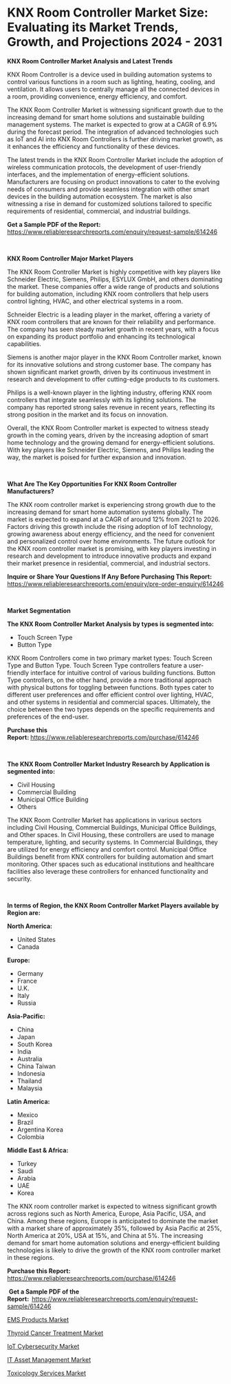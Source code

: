 <p><h1>KNX Room Controller Market Size: Evaluating its Market Trends, Growth, and Projections 2024 - 2031</h1></p><p><strong>KNX Room Controller Market Analysis and Latest Trends</strong></p>
<p><p>KNX Room Controller is a device used in building automation systems to control various functions in a room such as lighting, heating, cooling, and ventilation. It allows users to centrally manage all the connected devices in a room, providing convenience, energy efficiency, and comfort.</p><p>The KNX Room Controller Market is witnessing significant growth due to the increasing demand for smart home solutions and sustainable building management systems. The market is expected to grow at a CAGR of 6.9% during the forecast period. The integration of advanced technologies such as IoT and AI into KNX Room Controllers is further driving market growth, as it enhances the efficiency and functionality of these devices.</p><p>The latest trends in the KNX Room Controller Market include the adoption of wireless communication protocols, the development of user-friendly interfaces, and the implementation of energy-efficient solutions. Manufacturers are focusing on product innovations to cater to the evolving needs of consumers and provide seamless integration with other smart devices in the building automation ecosystem. The market is also witnessing a rise in demand for customized solutions tailored to specific requirements of residential, commercial, and industrial buildings.</p></p>
<p><strong>Get a Sample PDF of the Report:&nbsp;</strong> <a href="https://www.reliableresearchreports.com/enquiry/request-sample/614246">https://www.reliableresearchreports.com/enquiry/request-sample/614246</a></p>
<p>&nbsp;</p>
<p><strong>KNX Room Controller Major Market Players</strong></p>
<p><p>The KNX Room Controller Market is highly competitive with key players like Schneider Electric, Siemens, Philips, ESYLUX GmbH, and others dominating the market. These companies offer a wide range of products and solutions for building automation, including KNX room controllers that help users control lighting, HVAC, and other electrical systems in a room.</p><p>Schneider Electric is a leading player in the market, offering a variety of KNX room controllers that are known for their reliability and performance. The company has seen steady market growth in recent years, with a focus on expanding its product portfolio and enhancing its technological capabilities.</p><p>Siemens is another major player in the KNX Room Controller market, known for its innovative solutions and strong customer base. The company has shown significant market growth, driven by its continuous investment in research and development to offer cutting-edge products to its customers.</p><p>Philips is a well-known player in the lighting industry, offering KNX room controllers that integrate seamlessly with its lighting solutions. The company has reported strong sales revenue in recent years, reflecting its strong position in the market and its focus on innovation.</p><p>Overall, the KNX Room Controller market is expected to witness steady growth in the coming years, driven by the increasing adoption of smart home technology and the growing demand for energy-efficient solutions. With key players like Schneider Electric, Siemens, and Philips leading the way, the market is poised for further expansion and innovation.</p></p>
<p>&nbsp;</p>
<p><strong>What Are The Key Opportunities For KNX Room Controller Manufacturers?</strong></p>
<p><p>The KNX room controller market is experiencing strong growth due to the increasing demand for smart home automation systems globally. The market is expected to expand at a CAGR of around 12% from 2021 to 2026. Factors driving this growth include the rising adoption of IoT technology, growing awareness about energy efficiency, and the need for convenient and personalized control over home environments. The future outlook for the KNX room controller market is promising, with key players investing in research and development to introduce innovative products and expand their market presence in residential, commercial, and industrial sectors.</p></p>
<p><strong>Inquire or Share Your Questions If Any Before Purchasing This Report:</strong> <a href="https://www.reliableresearchreports.com/enquiry/pre-order-enquiry/614246">https://www.reliableresearchreports.com/enquiry/pre-order-enquiry/614246</a></p>
<p>&nbsp;</p>
<p><strong>Market Segmentation</strong></p>
<p><strong>The KNX Room Controller Market Analysis by types is segmented into:</strong></p>
<p><ul><li>Touch Screen Type</li><li>Button Type</li></ul></p>
<p><p>KNX Room Controllers come in two primary market types: Touch Screen Type and Button Type. Touch Screen Type controllers feature a user-friendly interface for intuitive control of various building functions. Button Type controllers, on the other hand, provide a more traditional approach with physical buttons for toggling between functions. Both types cater to different user preferences and offer efficient control over lighting, HVAC, and other systems in residential and commercial spaces. Ultimately, the choice between the two types depends on the specific requirements and preferences of the end-user.</p></p>
<p><strong>Purchase this Report:&nbsp;</strong><a href="https://www.reliableresearchreports.com/purchase/614246">https://www.reliableresearchreports.com/purchase/614246</a></p>
<p>&nbsp;</p>
<p><strong>The KNX Room Controller Market Industry Research by Application is segmented into:</strong></p>
<p><ul><li>Civil Housing</li><li>Commercial Building</li><li>Municipal Office Building</li><li>Others</li></ul></p>
<p><p>The KNX Room Controller Market has applications in various sectors including Civil Housing, Commercial Buildings, Municipal Office Buildings, and Other spaces. In Civil Housing, these controllers are used to manage temperature, lighting, and security systems. In Commercial Buildings, they are utilized for energy efficiency and comfort control. Municipal Office Buildings benefit from KNX controllers for building automation and smart monitoring. Other spaces such as educational institutions and healthcare facilities also leverage these controllers for enhanced functionality and security.</p></p>
<p>&nbsp;</p>
<p><strong>In terms of Region, the KNX Room Controller Market Players available by Region are:</strong></p>
<p>
    <p> <strong> North America: </strong>
        <ul>
            <li>United States</li>
            <li>Canada</li>
        </ul>
        </p> 
    <p> <strong> Europe: </strong>
        <ul>
            <li>Germany</li>
            <li>France</li>
            <li>U.K.</li>
            <li>Italy</li>
            <li>Russia</li>
        </ul>
        </p> 
    <p> <strong> Asia-Pacific: </strong>
        <ul>
            <li>China</li>
            <li>Japan</li>
            <li>South Korea</li>
            <li>India</li>
            <li>Australia</li>
            <li>China Taiwan</li>
            <li>Indonesia</li>
            <li>Thailand</li>
            <li>Malaysia</li>
        </ul>
        </p> 
    <p> <strong> Latin America: </strong>
        <ul>
            <li>Mexico</li>
            <li>Brazil</li>
            <li>Argentina Korea</li>
            <li>Colombia</li>
        </ul>
        </p> 
    <p> <strong> Middle East & Africa: </strong>
        <ul>
            <li>Turkey</li>
            <li>Saudi</li>
            <li>Arabia</li>
            <li>UAE</li>
            <li>Korea</li>
        </ul>
    </p>
    </p>
<p><p>The KNX room controller market is expected to witness significant growth across regions such as North America, Europe, Asia Pacific, USA, and China. Among these regions, Europe is anticipated to dominate the market with a market share of approximately 35%, followed by Asia Pacific at 25%, North America at 20%, USA at 15%, and China at 5%. The increasing demand for smart home automation solutions and energy-efficient building technologies is likely to drive the growth of the KNX room controller market in these regions.</p></p>
<p><strong>Purchase this Report: </strong><a href="https://www.reliableresearchreports.com/purchase/614246">https://www.reliableresearchreports.com/purchase/614246</a></p>
<p>&nbsp;<strong>Get a Sample PDF of the Report:&nbsp;&nbsp;</strong><a href="https://www.reliableresearchreports.com/enquiry/request-sample/614246">https://www.reliableresearchreports.com/enquiry/request-sample/614246</a></p>
<p><strong></strong></p>
<p><p><a href="https://medium.com/@elzaziemann1943/ems-products-market-competitive-analysis-market-trends-and-forecast-to-2031-91359bbad65a">EMS Products Market</a></p><p><a href="https://medium.com/@soledadroob625/decoding-thyroid-cancer-treatment-market-metrics-market-share-trends-and-growth-patterns-9dbba2aa69b2">Thyroid Cancer Treatment Market</a></p><p><a href="https://medium.com/@elzaziemann1943/iot-cybersecurity-market-trends-forecast-and-competitive-analysis-to-2031-3734f6276e34">IoT Cybersecurity Market</a></p><p><a href="https://medium.com/@vallieemard78/it-asset-management-market-trends-forecast-and-competitive-analysis-to-2031-36e861aaad4b">IT Asset Management Market</a></p><p><a href="https://medium.com/@soledadroob625/analyzing-toxicology-services-market-global-industry-perspective-and-forecast-2024-to-2031-f7794be4b110">Toxicology Services Market</a></p></p>